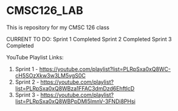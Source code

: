 # CMSC126_LAB
This is repository for my CMSC 126 class

CURRENT TO DO:
Sprint 1 Completed
Sprint 2 Completed
Sprint 3 Completed


YouTube Playlist Links:
1. Sprint 1 - https://youtube.com/playlist?list=PLRpSxa0xQ8WC-cH5SOzXkw3w3LM5vgS0C
2. Sprint 2 - https://youtube.com/playlist?list=PLRpSxa0xQ8WBza1FFAC3dmDzd6EhftIcD
3. Sprint 3 - https://youtube.com/playlist?list=PLRpSxa0xQ8WBPpDMl5lmnV-3FNDi8PHsi
